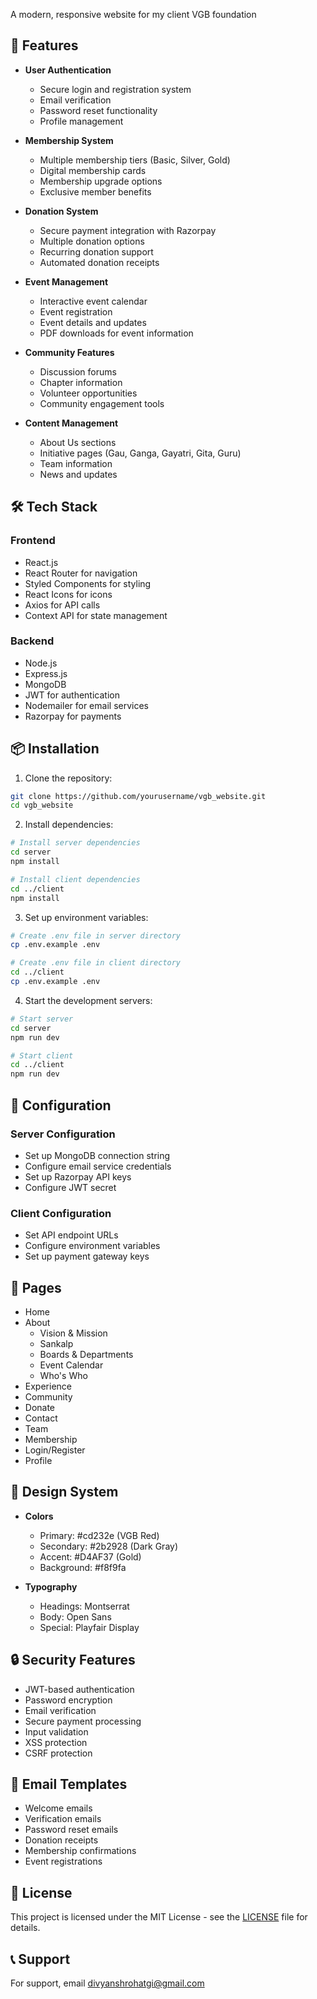 
A modern, responsive website for my client VGB foundation

## 🌟 Features

- **User Authentication**
  - Secure login and registration system
  - Email verification
  - Password reset functionality
  - Profile management

- **Membership System**
  - Multiple membership tiers (Basic, Silver, Gold)
  - Digital membership cards
  - Membership upgrade options
  - Exclusive member benefits

- **Donation System**
  - Secure payment integration with Razorpay
  - Multiple donation options
  - Recurring donation support
  - Automated donation receipts

- **Event Management**
  - Interactive event calendar
  - Event registration
  - Event details and updates
  - PDF downloads for event information

- **Community Features**
  - Discussion forums
  - Chapter information
  - Volunteer opportunities
  - Community engagement tools

- **Content Management**
  - About Us sections
  - Initiative pages (Gau, Ganga, Gayatri, Gita, Guru)
  - Team information
  - News and updates

## 🛠️ Tech Stack

### Frontend
- React.js
- React Router for navigation
- Styled Components for styling
- React Icons for icons
- Axios for API calls
- Context API for state management

### Backend
- Node.js
- Express.js
- MongoDB
- JWT for authentication
- Nodemailer for email services
- Razorpay for payments

## 📦 Installation

1. Clone the repository:
```bash
git clone https://github.com/yourusername/vgb_website.git
cd vgb_website
```

2. Install dependencies:
```bash
# Install server dependencies
cd server
npm install

# Install client dependencies
cd ../client
npm install
```

3. Set up environment variables:
```bash
# Create .env file in server directory
cp .env.example .env

# Create .env file in client directory
cd ../client
cp .env.example .env
```

4. Start the development servers:
```bash
# Start server
cd server
npm run dev

# Start client
cd ../client
npm run dev
```

## 🔧 Configuration

### Server Configuration
- Set up MongoDB connection string
- Configure email service credentials
- Set up Razorpay API keys
- Configure JWT secret

### Client Configuration
- Set API endpoint URLs
- Configure environment variables
- Set up payment gateway keys

## 📱 Pages

- Home
- About
  - Vision & Mission
  - Sankalp
  - Boards & Departments
  - Event Calendar
  - Who's Who
- Experience
- Community
- Donate
- Contact
- Team
- Membership
- Login/Register
- Profile

## 🎨 Design System

- **Colors**
  - Primary: #cd232e (VGB Red)
  - Secondary: #2b2928 (Dark Gray)
  - Accent: #D4AF37 (Gold)
  - Background: #f8f9fa

- **Typography**
  - Headings: Montserrat
  - Body: Open Sans
  - Special: Playfair Display

## 🔒 Security Features

- JWT-based authentication
- Password encryption
- Email verification
- Secure payment processing
- Input validation
- XSS protection
- CSRF protection

## 📧 Email Templates

- Welcome emails
- Verification emails
- Password reset emails
- Donation receipts
- Membership confirmations
- Event registrations


## 📄 License

This project is licensed under the MIT License - see the [LICENSE](LICENSE) file for details.

## 📞 Support

For support, email divyanshrohatgi@gmail.com
